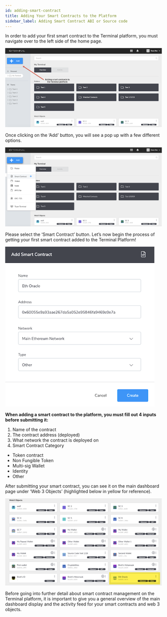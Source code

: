 ```yaml
---
id: adding-smart-contract
title: Adding Your Smart Contracts to the Platform
sidebar_label: Adding Smart Contract ABI or Source code
---
```


In order to add your first smart contract to the Terminal platform, you must navigate over to the left side of the home page. 

 ![login](assets/images/intro/introb1.png)

Once clicking on the ‘Add’ button, you will see a pop up with a few different options. 

 ![login](assets/images/intro/introb2.png)

Please select the ‘Smart Contract’ button. Let’s now begin the process of getting your first smart contract added to the Terminal Platform! 

 ![login](assets/images/intro/introb3.png)

**When adding a smart contract to the platform, you must fill out 4 inputs before submitting it:** 

1. Name of the contract
2. The contract address (deployed) 
3. What network the contract is deployed on 
4. Smart Contract Category
- Token contract
- Non Fungible Token
- Multi-sig Wallet
- Identity
- Other


After submitting your smart contract, you can see it on the main dashboard page under ‘Web 3 Objects’ (highlighted below in yellow for reference). 

 ![login](assets/images/intro/introb4.png)

Before going into further detail about smart contract management on the Terminal platform, it is important to give you a general overview of the main dashboard display and the activity feed for your smart contracts and web 3 objects. 



